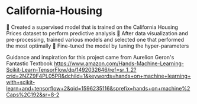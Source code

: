 # California-Housing

	Created a supervised model that is trained on the California Housing Prices dataset to perform predictive analysis
	After data visualization and pre-processing, trained various models and selected one that performed the most optimally
	Fine-tuned the model by tuning the hyper-parameters 

Guidance and inspiration for this project came from Aurelion Geron's Fantastic Textbook https://www.amazon.com/Hands-Machine-Learning-Scikit-Learn-TensorFlow/dp/1492032646/ref=sr_1_2?crid=2NZZ9F4PL05PR&dchild=1&keywords=hands+on+machine+learning+with+scikit-learn+and+tensorflow+2&qid=1596235116&sprefix=hands+on+machine%2Caps%2C192&sr=8-2
